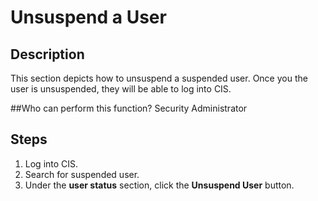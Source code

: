 # Unsuspend a User
## Description
This section depicts how to unsuspend a suspended user. Once you the user is unsuspended, they will be able to log into CIS.

##Who can perform this function?
Security Administrator

## Steps
1. Log into CIS.
2. Search for suspended user.
3. Under the **user status** section, click the **Unsuspend User** button.


